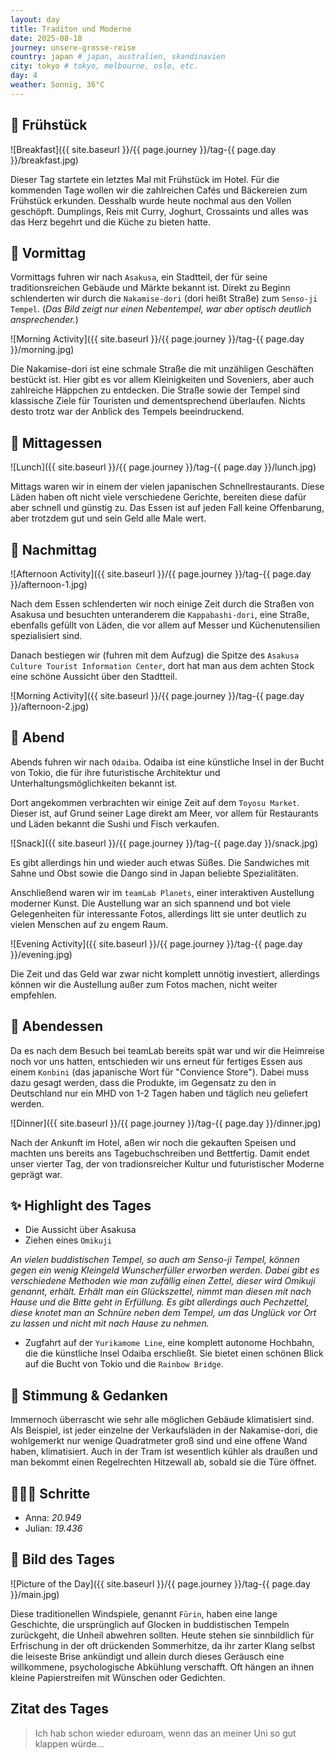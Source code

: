 ```yaml
---
layout: day
title: Traditon und Moderne
date: 2025-08-18
journey: unsere-grosse-reise
country: japan # japan, australien, skandinavien
city: tokyo # tokyo, melbourne, oslo, etc.
day: 4
weather: Sonnig, 36°C
---
```


## 🥐 Frühstück

![Breakfast]({{ site.baseurl }}/{{ page.journey }}/tag-{{ page.day }}/breakfast.jpg)

Dieser Tag startete ein letztes Mal mit Frühstück im Hotel.
Für die kommenden Tage wollen wir die zahlreichen Cafés und Bäckereien zum Frühstück erkunden.
Desshalb wurde heute nochmal aus den Vollen geschöpft.
Dumplings, Reis mit Curry, Joghurt, Crossaints und alles was das Herz begehrt und die Küche zu bieten hatte.

## 🌅 Vormittag

Vormittags fuhren wir nach `Asakusa`, ein Stadtteil, der für seine traditionsreichen Gebäude und Märkte bekannt ist.
Direkt zu Beginn schlenderten wir durch die `Nakamise-dori` (dori heißt Straße) zum `Senso-ji Tempel`.
(_Das Bild zeigt nur einen Nebentempel, war aber optisch deutlich ansprechender._)

![Morning Activity]({{ site.baseurl }}/{{ page.journey }}/tag-{{ page.day }}/morning.jpg)

Die Nakamise-dori ist eine schmale Straße die mit unzähligen Geschäften bestückt ist.
Hier gibt es vor allem Kleinigkeiten und Soveniers, aber auch zahlreiche Häppchen zu entdecken.
Die Straße sowie der Tempel sind klassische Ziele für Touristen und dementsprechend überlaufen.
Nichts desto trotz war der Anblick des Tempels beeindruckend.

## 🍣 Mittagessen

![Lunch]({{ site.baseurl }}/{{ page.journey }}/tag-{{ page.day }}/lunch.jpg)

Mittags waren wir in einem der vielen japanischen Schnellrestaurants.
Diese Läden haben oft nicht viele verschiedene Gerichte, bereiten diese dafür aber schnell und günstig zu.
Das Essen ist auf jeden Fall keine Offenbarung, aber trotzdem gut und sein Geld alle Male wert.

## 🌆 Nachmittag

![Afternoon Activity]({{ site.baseurl }}/{{ page.journey }}/tag-{{ page.day }}/afternoon-1.jpg)

Nach dem Essen schlenderten wir noch einige Zeit durch die Straßen von Asakusa und besuchten unteranderem die `Kappabashi-dori`, eine Straße, ebenfalls gefüllt von Läden, die vor allem auf Messer und Küchenutensilien spezialisiert sind.

Danach bestiegen wir (fuhren mit dem Aufzug) die Spitze des `Asakusa Culture Tourist Information Center`, dort hat man aus dem achten Stock eine schöne Aussicht über den Stadtteil.

![Morning Activity]({{ site.baseurl }}/{{ page.journey }}/tag-{{ page.day }}/afternoon-2.jpg)

## 🌙 Abend

Abends fuhren wir nach `Odaiba`.
Odaiba ist eine künstliche Insel in der Bucht von Tokio, die für ihre futuristische Architektur und Unterhaltungsmöglichkeiten bekannt ist.

Dort angekommen verbrachten wir einige Zeit auf dem `Toyosu Market`.
Dieser ist, auf Grund seiner Lage direkt am Meer, vor allem für Restaurants und Läden bekannt die Sushi und Fisch verkaufen.

![Snack]({{ site.baseurl }}/{{ page.journey }}/tag-{{ page.day }}/snack.jpg)

Es gibt allerdings hin und wieder auch etwas Süßes.
Die Sandwiches mit Sahne und Obst sowie die Dango sind in Japan beliebte Spezialitäten.

Anschließend waren wir im `teamLab Planets`, einer interaktiven Austellung moderner Kunst.
Die Austellung war an sich spannend und bot viele Gelegenheiten für interessante Fotos, allerdings litt sie unter deutlich zu vielen Menschen auf zu engem Raum.

![Evening Activity]({{ site.baseurl }}/{{ page.journey }}/tag-{{ page.day }}/evening.jpg)

Die Zeit und das Geld war zwar nicht komplett unnötig investiert, allerdings können wir die Austellung außer zum Fotos machen, nicht weiter empfehlen.

## 🍜 Abendessen

Da es nach dem Besuch bei teamLab bereits spät war und wir die Heimreise noch vor uns hatten, entschieden wir uns erneut für fertiges Essen aus einem `Konbini` (das japanische Wort für "Convience Store").
Dabei muss dazu gesagt werden, dass die Produkte, im Gegensatz zu den in Deutschland nur ein MHD von 1-2 Tagen haben und täglich neu geliefert werden.

![Dinner]({{ site.baseurl }}/{{ page.journey }}/tag-{{ page.day }}/dinner.jpg)

Nach der Ankunft im Hotel, aßen wir noch die gekauften Speisen und machten uns bereits ans Tagebuchschreiben und Bettfertig.
Damit endet unser vierter Tag, der von tradionsreicher Kultur und futuristischer Moderne geprägt war.

## ✨ Highlight des Tages

- Die Aussicht über Asakusa
- Ziehen eines `Omikuji`

_An vielen buddistischen Tempel, so auch am Senso-ji Tempel, können gegen ein wenig Kleingeld Wunscherfüller erworben werden. Dabei gibt es verschiedene Methoden wie man zufällig einen Zettel, dieser wird Omikuji genannt, erhält. Erhält man ein Glückszettel, nimmt man diesen mit nach Hause und die Bitte geht in Erfüllung. Es gibt allerdings auch Pechzettel, diese knotet man an Schnüre neben dem Tempel, um das Unglück vor Ort zu lassen und nicht mit nach Hause zu nehmen._

- Zugfahrt auf der `Yurikamome Line`, eine komplett autonome Hochbahn, die die künstliche Insel Odaiba erschließt. Sie bietet einen schönen Blick auf die Bucht von Tokio und die `Rainbow Bridge`.

## 💭 Stimmung & Gedanken

Immernoch überrascht wie sehr alle möglichen Gebäude klimatisiert sind.
Als Beispiel, ist jeder einzelne der  Verkaufsläden in der Nakamise-dori, die wohlgemerkt nur wenige Quadratmeter groß sind und eine offene Wand haben, klimatisiert.
Auch in der Tram ist wesentlich kühler als draußen und man bekommt einen Regelrechten Hitzewall ab, sobald sie die Türe öffnet.

## 🏃🏽‍♀️ Schritte

- Anna: _20.949_
- Julian: _19.436_

## 📸 Bild des Tages

![Picture of the Day]({{ site.baseurl }}/{{ page.journey }}/tag-{{ page.day }}/main.jpg)

Diese traditionellen Windspiele, genannt `Fūrin`, haben eine lange Geschichte, die ursprünglich auf Glocken in buddistischen Tempeln zurückgeht, die Unheil abwehren sollten.
Heute stehen sie sinnbildlich für Erfrischung in der oft drückenden Sommerhitze, da ihr zarter Klang selbst die leiseste Brise ankündigt und allein durch dieses Geräusch eine willkommene, psychologische Abkühlung verschafft.
Oft hängen an ihnen kleine Papierstreifen mit Wünschen oder Gedichten.


## Zitat des Tages

> Ich hab schon wieder eduroam, wenn das an meiner Uni so gut klappen würde...
